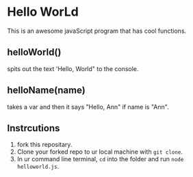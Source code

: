# Hello WorLd

This is an awesome javaScript program that has cool functions. 

## helloWorld()

spits out the text 'Hello, World" to the console.

## helloName(name)

takes a var and then it says "Hello, Ann" if name is "Ann".

## Instrcutions

1. fork this repositary.
3. Clone your forked repo to ur local machine with `git clone`.
4. In ur command line terminal, `cd` into the folder and run `node helloworld.js`.
